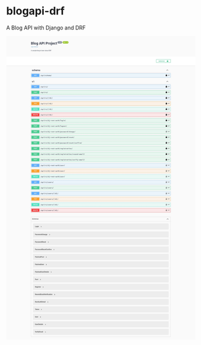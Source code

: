 # blogapi-drf
A Blog API with Django and DRF


[pic]: https://raw.githubusercontent.com/Max-shiri-90/blogapi-drf/refs/heads/master/Blog%20API%20Project.jpg "swagger-ui"
![picture][pic]
